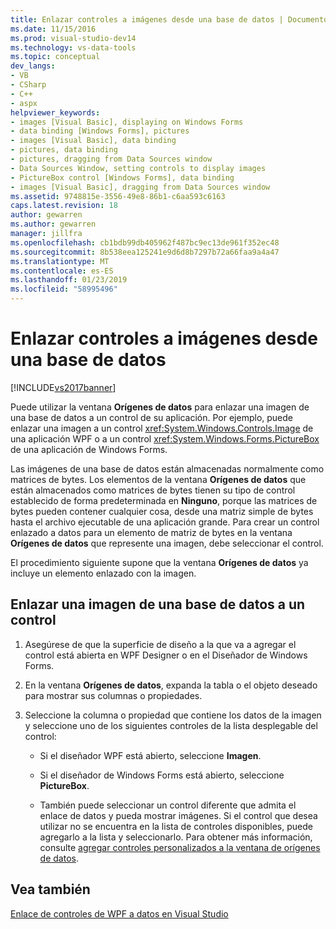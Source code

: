 ```yaml
---
title: Enlazar controles a imágenes desde una base de datos | Documentos de Microsoft
ms.date: 11/15/2016
ms.prod: visual-studio-dev14
ms.technology: vs-data-tools
ms.topic: conceptual
dev_langs:
- VB
- CSharp
- C++
- aspx
helpviewer_keywords:
- images [Visual Basic], displaying on Windows Forms
- data binding [Windows Forms], pictures
- images [Visual Basic], data binding
- pictures, data binding
- pictures, dragging from Data Sources window
- Data Sources Window, setting controls to display images
- PictureBox control [Windows Forms], data binding
- images [Visual Basic], dragging from Data Sources window
ms.assetid: 9748815e-3556-49e8-86b1-c6aa593c6163
caps.latest.revision: 18
author: gewarren
ms.author: gewarren
manager: jillfra
ms.openlocfilehash: cb1bdb99db405962f487bc9ec13de961f352ec48
ms.sourcegitcommit: 8b538eea125241e9d6d8b7297b72a66faa9a4a47
ms.translationtype: MT
ms.contentlocale: es-ES
ms.lasthandoff: 01/23/2019
ms.locfileid: "58995496"
---
```

# <a name="bind-controls-to-pictures-from-a-database"></a>Enlazar controles a imágenes desde una base de datos
[!INCLUDE[vs2017banner](../includes/vs2017banner.md)]

  
Puede utilizar la ventana **Orígenes de datos** para enlazar una imagen de una base de datos a un control de su aplicación. Por ejemplo, puede enlazar una imagen a un control <xref:System.Windows.Controls.Image> de una aplicación WPF o a un control <xref:System.Windows.Forms.PictureBox> de una aplicación de Windows Forms.  
  
 Las imágenes de una base de datos están almacenadas normalmente como matrices de bytes. Los elementos de la ventana **Orígenes de datos** que están almacenados como matrices de bytes tienen su tipo de control establecido de forma predeterminada en **Ninguno**, porque las matrices de bytes pueden contener cualquier cosa, desde una matriz simple de bytes hasta el archivo ejecutable de una aplicación grande. Para crear un control enlazado a datos para un elemento de matriz de bytes en la ventana **Orígenes de datos** que represente una imagen, debe seleccionar el control.  
  
 El procedimiento siguiente supone que la ventana **Orígenes de datos** ya incluye un elemento enlazado con la imagen.
  
## <a name="bind-a-picture-in-a-database-to-a-control"></a>Enlazar una imagen de una base de datos a un control  
  
1.  Asegúrese de que la superficie de diseño a la que va a agregar el control está abierta en WPF Designer o en el Diseñador de Windows Forms.  
  
2.  En la ventana **Orígenes de datos**, expanda la tabla o el objeto deseado para mostrar sus columnas o propiedades.  
  
3.  Seleccione la columna o propiedad que contiene los datos de la imagen y seleccione uno de los siguientes controles de la lista desplegable del control:  
  
    -   Si el diseñador WPF está abierto, seleccione **Imagen**.  
  
    -   Si el diseñador de Windows Forms está abierto, seleccione **PictureBox**.  
  
    -   También puede seleccionar un control diferente que admita el enlace de datos y pueda mostrar imágenes. Si el control que desea utilizar no se encuentra en la lista de controles disponibles, puede agregarlo a la lista y seleccionarlo. Para obtener más información, consulte [agregar controles personalizados a la ventana de orígenes de datos](../data-tools/add-custom-controls-to-the-data-sources-window.md).  
  
## <a name="see-also"></a>Vea también  
 [Enlace de controles de WPF a datos en Visual Studio](../data-tools/bind-wpf-controls-to-data-in-visual-studio1.md)
